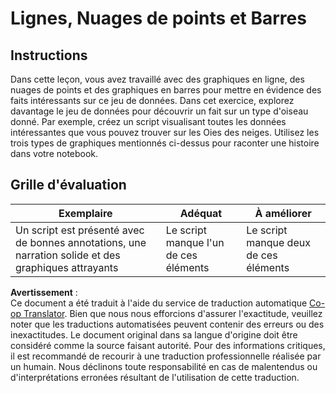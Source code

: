 <!--
CO_OP_TRANSLATOR_METADATA:
{
  "original_hash": "0ea21b6513df5ade7419c6b7d65f10b1",
  "translation_date": "2025-08-25T18:26:09+00:00",
  "source_file": "3-Data-Visualization/R/09-visualization-quantities/assignment.md",
  "language_code": "fr"
}
-->
# Lignes, Nuages de points et Barres

## Instructions

Dans cette leçon, vous avez travaillé avec des graphiques en ligne, des nuages de points et des graphiques en barres pour mettre en évidence des faits intéressants sur ce jeu de données. Dans cet exercice, explorez davantage le jeu de données pour découvrir un fait sur un type d'oiseau donné. Par exemple, créez un script visualisant toutes les données intéressantes que vous pouvez trouver sur les Oies des neiges. Utilisez les trois types de graphiques mentionnés ci-dessus pour raconter une histoire dans votre notebook.

## Grille d'évaluation

Exemplaire | Adéquat | À améliorer
--- | --- | -- |
Un script est présenté avec de bonnes annotations, une narration solide et des graphiques attrayants | Le script manque l'un de ces éléments | Le script manque deux de ces éléments

**Avertissement** :  
Ce document a été traduit à l'aide du service de traduction automatique [Co-op Translator](https://github.com/Azure/co-op-translator). Bien que nous nous efforcions d'assurer l'exactitude, veuillez noter que les traductions automatisées peuvent contenir des erreurs ou des inexactitudes. Le document original dans sa langue d'origine doit être considéré comme la source faisant autorité. Pour des informations critiques, il est recommandé de recourir à une traduction professionnelle réalisée par un humain. Nous déclinons toute responsabilité en cas de malentendus ou d'interprétations erronées résultant de l'utilisation de cette traduction.